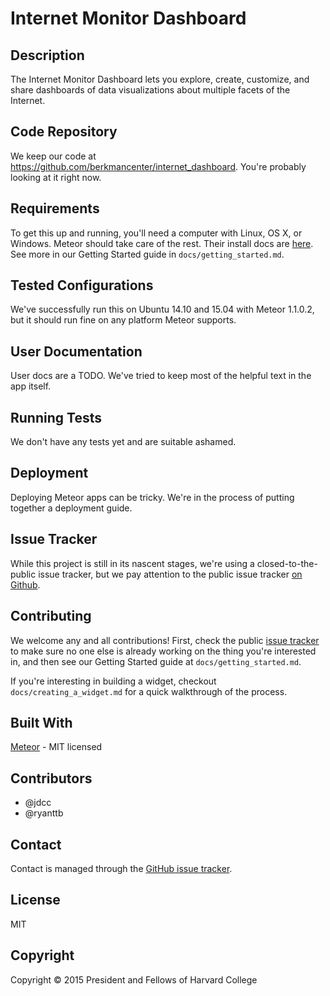 Internet Monitor Dashboard
==========================

Description
-----------

The Internet Monitor Dashboard lets you explore, create, customize, and share dashboards of data visualizations about multiple facets of the Internet.

Code Repository
---------------

We keep our code at https://github.com/berkmancenter/internet_dashboard. You're probably looking at it right now.

Requirements
------------

To get this up and running, you'll need a computer with Linux, OS X, or Windows. Meteor should take care of the rest. Their install docs are [here](https://www.meteor.com/install). See more in our Getting Started guide in `docs/getting_started.md`.

Tested Configurations
---------------------

We've successfully run this on Ubuntu 14.10 and 15.04 with Meteor 1.1.0.2, but it should run fine on any platform Meteor supports.

User Documentation
------------------

User docs are a TODO. We've tried to keep most of the helpful text in the app itself.

Running Tests
-------------

We don't have any tests yet and are suitable ashamed.

Deployment
----------

Deploying Meteor apps can be tricky. We're in the process of putting together a deployment guide.

Issue Tracker
-------------

While this project is still in its nascent stages, we're using a closed-to-the-public issue tracker, but we pay attention to the public issue tracker [on Github](https://github.com/berkmancenter/internet_dashboard/issues).

Contributing
------------

We welcome any and all contributions! First, check the public [issue tracker](https://github.com/berkmancenter/internet_dashboard/issues) to make sure no one else is already working on the thing you're interested in, and then see our Getting Started guide at `docs/getting_started.md`.

If you're interesting in building a widget, checkout `docs/creating_a_widget.md` for a quick walkthrough of the process.

Built With
----------

[Meteor](https://www.meteor.com/) - MIT licensed

Contributors
------------

* @jdcc
* @ryanttb

Contact
-------

Contact is managed through the [GitHub issue tracker](https://github.com/berkmancenter/internet_dashboard/issues).

License
-------

MIT

Copyright
---------

Copyright © 2015 President and Fellows of Harvard College
